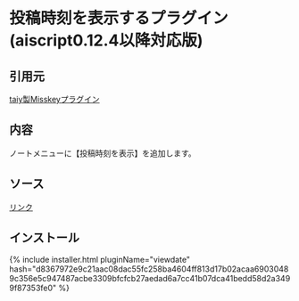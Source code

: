 # 投稿時刻を表示するプラグイン(aiscript0.12.4以降対応版)

## 引用元
[taiy製Misskeyプラグイン](https://gist.github.com/taiyme/94c1ebb9d867c626a87bbb6a08b3662d)

## 内容
ノートメニューに【投稿時刻を表示】を追加します。

## ソース
[リンク](https://github.com/elysion-pre/MisskeyPlugins/blob/main/src/viewdate.is)

## インストール

{% include installer.html pluginName="viewdate" hash="d8367972e9c21aac08dac55fc258ba4604ff813d17b02acaa69030489c356e5c947487acbe3309bfcfcb27aedad6a7cc41b07dca41bedd58d2a3499f87353fe0" %}
